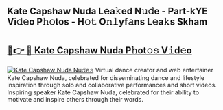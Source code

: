 ## Kate Capshaw Nuda L𝚎a𝚔ed N𝚞𝚍e - Part-kYE Vi𝚍𝚎o P𝚑𝚘tos - H𝚘𝚝 O𝚗𝚕yf𝚊ns L𝚎a𝚔s Skham

# <h2><a href="http://kf3ag5o.oniu.top/?m=Kate+Capshaw+Nuda">🔗👉 🔴 Kate Capshaw Nuda P𝚑ot𝚘𝚜 V𝚒d𝚎o</a></h2>

[![Kate Capshaw Nuda Nu𝚍e𝚜](https://i.imgur.com/0qMVB7G.gif)](http://kf3ag5o.oniu.top/?m=Kate+Capshaw+Nuda)
Virtual dance creator and web entertainer Kate Capshaw Nuda, celebrated for disseminating dance and lifestyle inspiration through solo and collaborative performances and short videos. Inspiring speaker Kate Capshaw Nuda, celebrated for their ability to motivate and inspire others through their words.  

